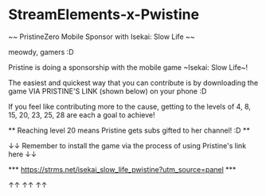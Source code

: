 # StreamElements-x-Pwistine
~~ PristineZero Mobile Sponsor with Isekai: Slow Life ~~

meowdy, gamers :D

Pristine is doing a sponsorship with the mobile game ~Isekai: Slow Life~!

The easiest and quickest way that you can contribute is by downloading the game VIA PRISTINE'S LINK (shown below) on your phone :D

If you feel like contributing more to the cause, getting to the levels of 4, 8, 15, 20, 23, 25, 28 are each a goal to achieve!

** Reaching level 20 means Pristine gets subs gifted to her channel! :D **

↓↓ Remember to install the game via the process of using Pristine's link here ↓↓

*** https://strms.net/isekai_slow_life_pwistine?utm_source=panel ***

  ↑↑                          ↑↑                              ↑↑
